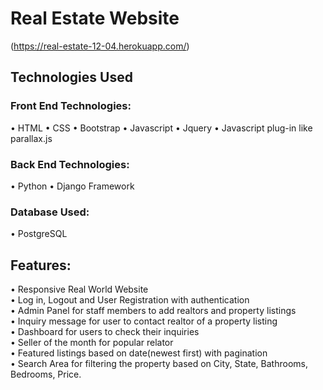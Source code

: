 # Real Estate Website
(https://real-estate-12-04.herokuapp.com/)
## Technologies Used
### Front End Technologies:
• HTML
• CSS
• Bootstrap
• Javascript
• Jquery
• Javascript plug-in like parallax.js
### Back End Technologies:
• Python
• Django Framework
### Database Used:
• PostgreSQL


## Features:
• Responsive Real World Website <br />
• Log in, Logout and User Registration with authentication <br />
• Admin Panel for staff members to add realtors and property listings <br />
• Inquiry message for user to contact realtor of a property listing <br />
• Dashboard for users to check their inquiries <br />
• Seller of the month for popular relator <br />
• Featured listings based on date(newest first) with pagination <br />
• Search Area for filtering the property based on City, State, Bathrooms, Bedrooms, Price.<br />
